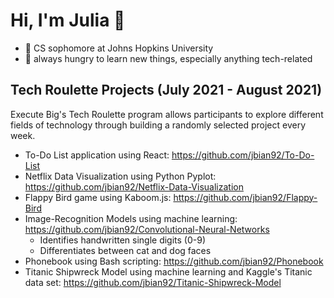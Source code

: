 # Hi, I'm Julia 👋
- 🏫 CS sophomore at Johns Hopkins University
- 📖 always hungry to learn new things, especially anything tech-related

## Tech Roulette Projects (July 2021 - August 2021)
Execute Big's Tech Roulette program allows participants to explore different fields of technology through building a randomly selected project every week.
- To-Do List application using React: https://github.com/jbian92/To-Do-List 
- Netflix Data Visualization using Python Pyplot: https://github.com/jbian92/Netflix-Data-Visualization 
- Flappy Bird game using Kaboom.js: https://github.com/jbian92/Flappy-Bird
- Image-Recognition Models using machine learning: https://github.com/jbian92/Convolutional-Neural-Networks
  - Identifies handwritten single digits (0-9)
  - Differentiates between cat and dog faces
- Phonebook using Bash scripting: https://github.com/jbian92/Phonebook 
- Titanic Shipwreck Model using machine learning and Kaggle's Titanic data set: https://github.com/jbian92/Titanic-Shipwreck-Model 
